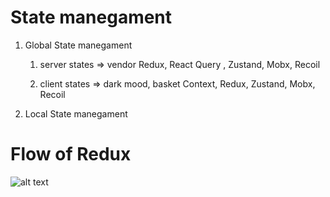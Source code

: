 # State manegament

1. Global State manegament

   1. server states => vendor
      Redux, React Query , Zustand, Mobx, Recoil

   2. client states => dark mood, basket
      Context, Redux, Zustand, Mobx, Recoil

1. Local State manegament

# Flow of Redux
![alt text](https://redux.js.org/assets/images/ReduxDataFlowDiagram-49fa8c3968371d9ef6f2a1486bd40a26.gif)
